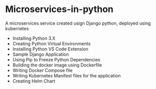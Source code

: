 # Microservices-in-python
A microservices service created usign Django python, deployed using kubernetes
- Installing Python 3.X
- Creating Python Virtual Environments
- Installing Python VS Code Extension
- Sample Django Application
- Using Pip to Freeze Python Dependencies
- Building the docker image using Dockerfile
- Writing Docker Compose file
- Writing Kubernetes Manifest files for the application
- Creating Helm Chart

